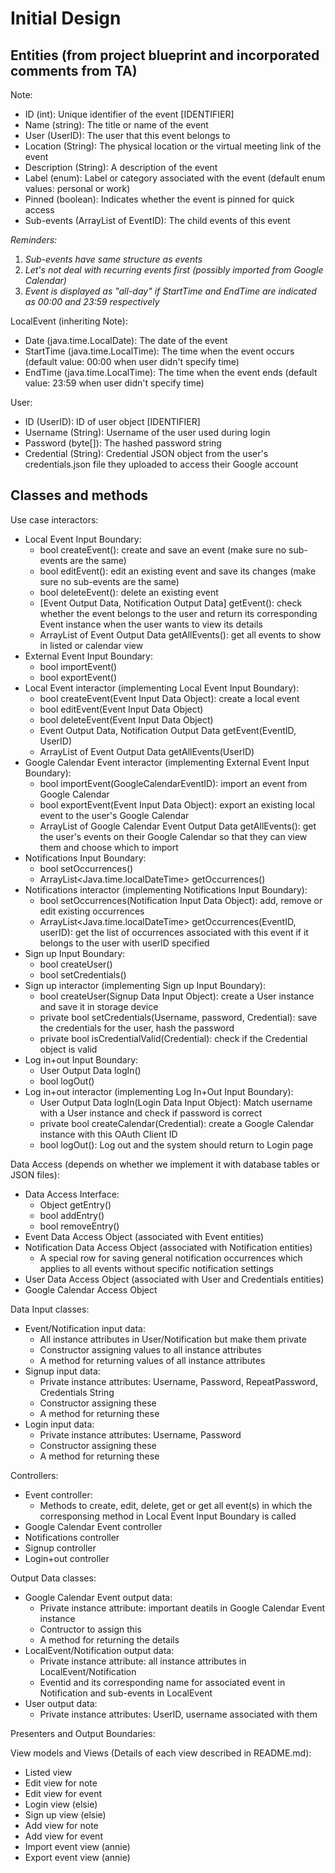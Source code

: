 # Initial Design
## Entities (from project blueprint and incorporated comments from TA)
Note: 
- ID (int): Unique identifier of the event [IDENTIFIER]
- Name (string): The title or name of the event
- User (UserID): The user that this event belongs to
- Location (String): The physical location or the virtual meeting link of the event
- Description (String): A description of the event
- Label (enum): Label or category associated with the event (default enum values: personal or work)
- Pinned (boolean): Indicates whether the event is pinned for quick access
- Sub-events (ArrayList of EventID): The child events of this event

*Reminders:* 
1) *Sub-events have same structure as events*
2) *Let's not deal with recurring events first (possibly imported from Google Calendar)*
3) *Event is displayed as "all-day" if StartTime and EndTime are indicated as 00:00 and 23:59 respectively*

LocalEvent (inheriting Note):
- Date (java.time.LocalDate): The date of the event
- StartTime (java.time.LocalTime): The time when the event occurs (default value: 00:00 when user didn't specify time)
- EndTime (java.time.LocalTime): The time when the event ends (default value: 23:59 when user didn't specify time)

User:
- ID (UserID): ID of user object [IDENTIFIER]
- Username (String): Username of the user used during login
- Password (byte[]): The hashed password string
- Credential (String): Credential JSON object from the user's credentials.json file they uploaded to access their Google account

## Classes and methods
Use case interactors:
- Local Event Input Boundary:
  - bool createEvent(): create and save an event (make sure no sub-events are the same)
  - bool editEvent(): edit an existing event and save its changes (make sure no sub-events are the same)
  - bool deleteEvent(): delete an existing event
  - [Event Output Data, Notification Output Data] getEvent(): check whether the event belongs to the user and return its corresponding Event instance when the user wants to view its details
  - ArrayList of Event Output Data getAllEvents(): get all events to show in listed or calendar view
- External Event Input Boundary:
  - bool importEvent()
  - bool exportEvent()
- Local Event interactor (implementing Local Event Input Boundary):
  - bool createEvent(Event Input Data Object): create a local event
  - bool editEvent(Event Input Data Object)
  - bool deleteEvent(Event Input Data Object)
  - Event Output Data, Notification Output Data getEvent(EventID, UserID)
  - ArrayList of Event Output Data getAllEvents(UserID)
- Google Calendar Event interactor (implementing External Event Input Boundary):
  - bool importEvent(GoogleCalendarEventID): import an event from Google Calendar
  - bool exportEvent(Event Input Data Object): export an existing local event to the user's Google Calendar
  - ArrayList of Google Calendar Event Output Data getAllEvents(): get the user's events on their Google Calendar so that they can view them and choose which to import
- Notifications Input Boundary:
  - bool setOccurrences()
  - ArrayList<Java.time.localDateTime> getOccurrences()
- Notifications interactor (implementing Notifications Input Boundary):
  - bool setOccurrences(Notification Input Data Object): add, remove or edit existing occurrences
  - ArrayList<Java.time.localDateTime> getOccurrences(EventID, userID): get the list of occurrences associated with this event if it belongs to the user with userID specified
- Sign up Input Boundary:
  - bool createUser()
  - bool setCredentials()
- Sign up interactor (implementing Sign up Input Boundary):
  - bool createUser(Signup Data Input Object): create a User instance and save it in storage device
  - private bool setCredentials(Username, password, Credential): save the credentials for the user, hash the password
  - private bool isCredentialValid(Credential): check if the Credential object is valid
- Log in+out Input Boundary:
  - User Output Data logIn()
  - bool logOut()
- Log in+out interactor (implementing Log In+Out Input Boundary):
  - User Output Data logIn(Login Data Input Object): Match username with a User instance and check if password is correct
  - private bool createCalendar(Credential): create a Google Calendar instance with this OAuth Client ID
  - bool logOut(): Log out and the system should return to Login page

Data Access (depends on whether we implement it with database tables or JSON files):
- Data Access Interface:
  - Object getEntry()
  - bool addEntry()
  - bool removeEntry()
- Event Data Access Object (associated with Event entities)
- Notification Data Access Object (associated with Notification entities)
  - A special row for saving general notification occurrences which applies to all events without specific notification settings
- User Data Access Object (associated with User and Credentials entities)
- Google Calendar Access Object

Data Input classes:
- Event/Notification input data:
  - All instance attributes in User/Notification but make them private
  - Constructor assigning values to all instance attributes
  - A method for returning values of all instance attributes
- Signup input data:
  - Private instance attributes: Username, Password, RepeatPassword, Credentials String
  - Constructor assigning these
  - A method for returning these
- Login input data:
  - Private instance attributes: Username, Password
  - Constructor assigning these
  - A method for returning these

Controllers:
- Event controller:
  - Methods to create, edit, delete, get or get all event(s) in which the corresponsing method in Local Event Input Boundary is called
- Google Calendar Event controller
- Notifications controller
- Signup controller
- Login+out controller

Output Data classes:
- Google Calendar Event output data:
  - Private instance attribute: important deatils in Google Calendar Event instance
  - Contructor to assign this
  - A method for returning the details
- LocalEvent/Notification output data:
  - Private instance attribute: all instance attributes in LocalEvent/Notification
  - Eventid and its corresponding name for associated event in Notification and sub-events in LocalEvent 
- User output data:
  - Private instance attributes: UserID, username associated with them
 
Presenters and Output Boundaries:

View models and Views (Details of each view described in README.md):
- Listed view
- Edit view for note
- Edit view for event 
- Login view (elsie)
- Sign up view (elsie)
- Add view for note
- Add view for event 
- Import event view (annie)
- Export event view (annie)
